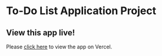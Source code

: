 # To-Do List Application Project

## View this app live!

Please [click here](https://jay-labs-to-do-list-application-project.vercel.app/) to view the app on Vercel.